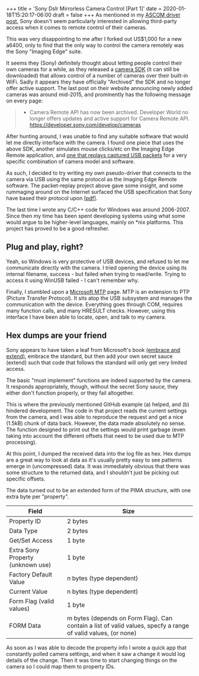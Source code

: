 +++
title = 'Sony Dslr Mirrorless Camera Control [Part 1]'
date = 2020-01-18T15:20:17-06:00
draft = false
+++
As mentioned in my [ASCOM driver post](https://retro.kiwi/ascom-driver-for-sony-cameras/), Sony doesn't seem particularly interested in allowing third-party access when it comes to remote control of their cameras.

This was very disappointing to me after I forked out US$1,000 for a new a6400, only to find that the only way to control the camera remotely was the Sony "Imaging Edge" suite.

It seems they (Sony) definitely thought about letting people control their own cameras for a while, as they released a [camera SDK](https://developer.sony.com/develop/cameras) (it can still be downloaded) that allows control of a number of cameras over their built-in WiFi.  Sadly it appears they have officially "Archived" the SDK and no longer offer active support.  The last post on their website announcing newly added cameras was around mid-2015, and prominently has the following message on every page:

> * Camera Remote API has now been archived. Developer World no longer offers updates and active support for Camera Remote API.
https://developer.sony.com/develop/cameras

After hunting around, I was unable to find any suitable software that would let me directly interface with the camera.  I found one piece that uses the above SDK, another simulates mouse clicks/etc on the Imaging Edge Remote application, and [one that replays captured USB packets](https://github.com/tuyanshuai/alphamote/) for a very specific combination of camera model and software.

As such, I decided to try writing my own pseudo-driver that connects to the camera via USB using the same protocol as the Imaging Edge Remote software.  The packet-replay project above gave some insight, and some rummaging around on the Internet surfaced the USB specification that Sony have based their protocol upon [[pdf]](https://people.ece.cornell.edu/land/courses/ece4760/FinalProjects/f2012/jmv87/site/files/pima15740-2000.pdf).

The last time I wrote any C/C++ code for Windows was around 2006-2007.  Since then my time has been spent developing systems using what some would argue to be higher-level languages, mainly on *nix platforms.  This project has proved to be a good refresher.

## Plug and play, right?

Yeah, so Windows is very protective of USB devices, and refused to let me communicate directly with the camera.  I tried opening the device using its internal filename, success - but failed when trying to read/write.  Trying to access it using WinUSB failed - I can't remember why.

Finally, I stumbled upon a [Microsoft MTP](https://docs.microsoft.com/en-us/windows/win32/wpd_sdk/supporting-mtp-extensions) page.  MTP is an extension to PTP (Picture Transfer Protocol).  It sits atop the USB subsystem and manages the communication with the device.  Everything goes through COM, requires many function calls, and many HRESULT checks.  However, using this interface I have been able to locate, open, and talk to my camera.

## Hex dumps are your friend

Sony appears to have taken a leaf from Microsoft's book [(embrace and extend)](https://en.wikipedia.org/wiki/Embrace,_extend,_and_extinguish), embrace the standard, but then add your own secret sauce (extend) such that code that follows the standard will only get very limited access.

The basic "must implement" functions are indeed supported by the camera.  It responds appropriately, though, without the secret Sony sauce, they either don't function properly, or they fail altogether.

This is where the previously mentioned GitHub example (a) helped, and (b) hindered development.  The code in that project reads the current settings from the camera, and I was able to reproduce the request and get a nice (1.5kB) chunk of data back.  However, the data made absolutely no sense.  The function designed to print out the settings would print garbage (even taking into account the different offsets that need to be used due to MTP processing).

At this point, I dumped the received data into the log file as hex.  Hex dumps are a great way to look at data as it's usually pretty easy to see patterns emerge in (uncompressed) data.  It was immediately obvious that there was some structure to the returned data, and I shouldn't just be picking out specific offsets.

The data turned out to be an extended form of the PIMA structure, with one extra byte per "property".

|Field       |Size    |
|------------|--------|
|Property ID |2 bytes |
|Data Type   |2 bytes |
|Get/Set Access|1 byte|
|Extra Sony Property (unknown use)|1 byte|
|Factory Default Value|n bytes (type dependent)|
|Current Value|n bytes (type dependent)|
|Form Flag (valid values)|1 byte|
|FORM Data|m bytes (depends on Form Flag). Can contain a list of valid values, specfy a range of valid values, (or none)|

As soon as I was able to decode the property info I wrote a quick app that constantly polled camera settings, and when it saw a change it would log details of the change.  Then it was time to start changing things on the camera so I could map them to property IDs.
